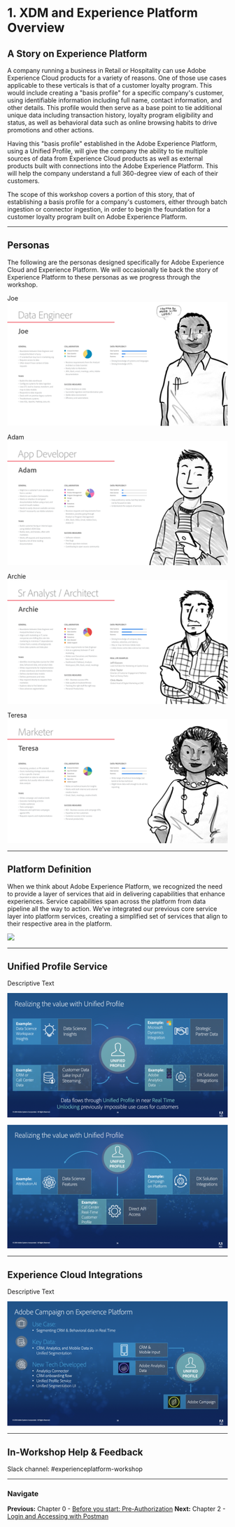# 1. XDM and Experience Platform Overview

## A Story on Experience Platform

A company running a business in Retail or Hospitality can use Adobe Experience Cloud products for a variety of reasons. One of those use cases applicable to these verticals is that of a customer loyalty program. This would include creating a "basis profile" for a specific company's customer, using identifiable information including full name, contact information, and other details. This profile would then serve as a base point to tie additional unique data including transaction history, loyalty program eligibility and status, as well as behavioral data such as online browsing habits to drive promotions and other actions.

Having this "basis profile" established in the Adobe Experience Platform, using a Unified Profile, will give the company the ability to tie multiple sources of data from Experience Cloud products as well as external products built with connections into the Adobe Experience Platform. This will help the company understand a full 360-degree view of each of their customers.

The scope of this workshop covers a portion of this story, that of establishing a basis profile for a company's customers, either through batch ingestion or connector ingestion, in order to begin the foundation for a customer loyalty program built on Adobe Experience Platform.

---

## Personas

The following are the personas designed specifically for Adobe Experience Cloud and Experience Platform. We will occasionally tie back the story of Experience Platform to these personas as we progress through the workshop.

Joe
   ![](/images/chapter-1/persona-joe.png)

Adam
   ![](/images/chapter-1/persona-adam.png)

Archie
   ![](/images/chapter-1/persona-archie.png)

Teresa
   ![](/images/chapter-1/persona-teresa.png)

---

## Platform Definition

When we think about Adobe Experience Platform, we recognized the need to provide a layer of services that aid in delivering capabilities that enhance experiences. Service capabilities span across the platform from data pipeline all the way to action. We’ve integrated our previous core service layer into platform services, creating a simplified set of services that align to their respective area in the platform. 

![](/images/chapter-1/1-architecture.png)

---

## Unified Profile Service

Descriptive Text

![](/images/chapter-1/unifiedprofile-1.png)

![](/images/chapter-1/unifiedprofile-2.png)

---

## Experience Cloud Integrations

Descriptive Text

![](/images/chapter-1/adobecampaign-1.png)

---

## In-Workshop Help & Feedback

Slack channel: #experienceplatform-workshop

---

### Navigate

**Previous:** Chapter 0 - [Before you start: Pre-Authorization](/chapters/chapter-0.md)
**Next:** Chapter 2 - [Login and Accessing with Postman](/chapters/chapter-2.md)
